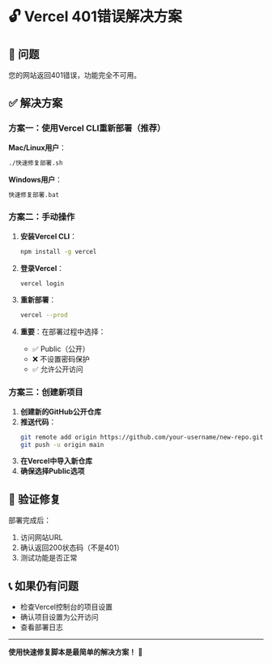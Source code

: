 # 🔓 Vercel 401错误解决方案

## 🚨 问题
您的网站返回401错误，功能完全不可用。

## ✅ 解决方案

### 方案一：使用Vercel CLI重新部署（推荐）

**Mac/Linux用户**：
```bash
./快速修复部署.sh
```

**Windows用户**：
```cmd
快速修复部署.bat
```

### 方案二：手动操作

1. **安装Vercel CLI**：
   ```bash
   npm install -g vercel
   ```

2. **登录Vercel**：
   ```bash
   vercel login
   ```

3. **重新部署**：
   ```bash
   vercel --prod
   ```

4. **重要**：在部署过程中选择：
   - ✅ Public（公开）
   - ❌ 不设置密码保护
   - ✅ 允许公开访问

### 方案三：创建新项目

1. **创建新的GitHub公开仓库**
2. **推送代码**：
   ```bash
   git remote add origin https://github.com/your-username/new-repo.git
   git push -u origin main
   ```
3. **在Vercel中导入新仓库**
4. **确保选择Public选项**

## 🎯 验证修复

部署完成后：
1. 访问网站URL
2. 确认返回200状态码（不是401）
3. 测试功能是否正常

## 📞 如果仍有问题

- 检查Vercel控制台的项目设置
- 确认项目设置为公开访问
- 查看部署日志

---

**使用快速修复脚本是最简单的解决方案！** 🚀
